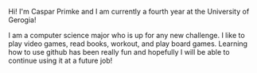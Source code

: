 Hi! I'm Caspar Primke and I am currently a fourth year at the University of Gerogia!

I am a computer science major who is up for any new challenge.
I like to play video games, read books, workout, and play board games. 
Learning how to use github has been really fun and hopefully I will be able to continue using it at a future job!
